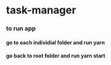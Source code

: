 # task-manager

### to run app
#### go to each individial folder and run yarn 
#### go back to root folder and run yarn start
